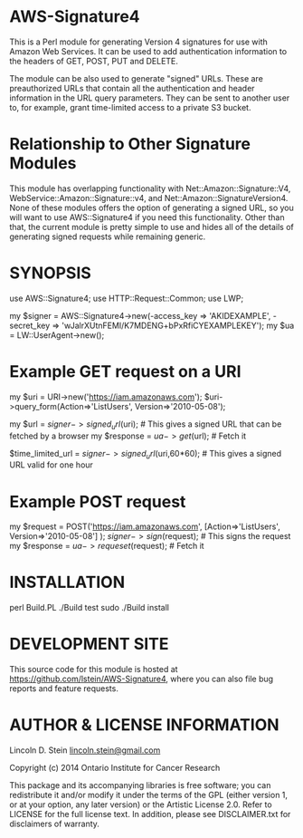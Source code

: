 AWS-Signature4
==============

This is a Perl module for generating Version 4 signatures for use with
Amazon Web Services. It can be used to add authentication information
to the headers of GET, POST, PUT and DELETE.

The module can be also used to generate "signed" URLs. These are
preauthorized URLs that contain all the authentication and header
information in the URL query parameters. They can be sent to another
user to, for example, grant time-limited access to a private S3
bucket.

Relationship to Other Signature Modules
=======================================

This module has overlapping functionality with
Net::Amazon::Signature::V4, WebService::Amazon::Signature::v4, and
Net::Amazon::SignatureVersion4. None of these modules offers the
option of generating a signed URL, so you will want to use
AWS::Signature4 if you need this functionality. Other than that, the
current module is pretty simple to use and hides all of the details of
generating signed requests while remaining generic.

SYNOPSIS
========

 use AWS::Signature4;
 use HTTP::Request::Common;
 use LWP;

 my $signer = AWS::Signature4->new(-access_key => 'AKIDEXAMPLE',
                                   -secret_key => 'wJalrXUtnFEMI/K7MDENG+bPxRfiCYEXAMPLEKEY');
 my $ua     = LW::UserAgent->new();

 # Example GET request on a URI
 my $uri     = URI->new('https://iam.amazonaws.com');
 $uri->query_form(Action=>'ListUsers',
		  Version=>'2010-05-08');

 my $url      = $signer->signed_url($uri); # This gives a signed URL that can be fetched by a browser
 my $response = $ua->get($url);            # Fetch it

 $time_limited_url = $signer->signed_url($uri,60*60); # This gives a signed URL valid for one hour

 # Example POST request
 my $request = POST('https://iam.amazonaws.com',
		    [Action=>'ListUsers',
		     Version=>'2010-05-08']
                    );
 $signer->sign($request);                 # This signs the request
 my $response = $ua->requeset($request);  #  Fetch it

INSTALLATION
============

 perl Build.PL
 ./Build test
 sudo ./Build install

DEVELOPMENT SITE
================

This source code for this module is hosted at
https://github.com/lstein/AWS-Signature4, where you can also file bug
reports and feature requests.

AUTHOR & LICENSE INFORMATION
============================

Lincoln D. Stein <lincoln.stein@gmail.com>

Copyright (c) 2014 Ontario Institute for Cancer Research

This package and its accompanying libraries is free software; you can
redistribute it and/or modify it under the terms of the GPL (either
version 1, or at your option, any later version) or the Artistic
License 2.0.  Refer to LICENSE for the full license text. In addition,
please see DISCLAIMER.txt for disclaimers of warranty.

